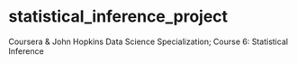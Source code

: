 statistical_inference_project
=============================

Coursera &amp; John Hopkins Data Science Specialization; Course 6: Statistical Inference
